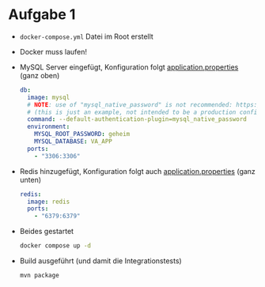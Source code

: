 # Aufgabe 1

- `docker-compose.yml` Datei im Root erstellt
- Docker muss laufen!
- MySQL Server eingefügt, Konfiguration folgt [application.properties](src/main/resources/application.properties) (ganz oben)
  
  ```yaml
  db:
    image: mysql
    # NOTE: use of "mysql_native_password" is not recommended: https://dev.mysql.com/doc/refman/8.0/en/upgrading-from-previous-series.html#upgrade-caching-sha2-password
    # (this is just an example, not intended to be a production configuration)
    command: --default-authentication-plugin=mysql_native_password
    environment:
      MYSQL_ROOT_PASSWORD: geheim
      MYSQL_DATABASE: VA_APP
    ports:
      - "3306:3306"
  ```
- Redis hinzugefügt, Konfiguration folgt auch [application.properties](src/main/resources/application.properties) (ganz unten)

  ```yaml
  redis:
    image: redis
    ports:
      - "6379:6379"
  ```
- Beides gestartet

  ```bash
  docker compose up -d
  ```
- Build ausgeführt (und damit die Integrationstests)

  ```bash
  mvn package
  ```